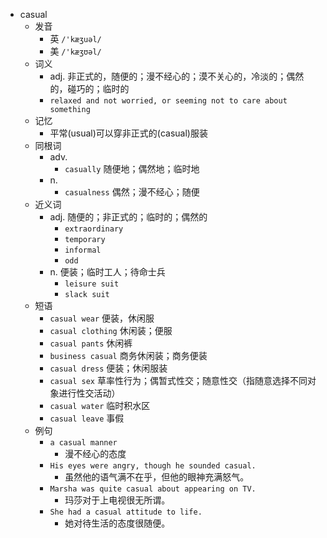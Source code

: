 - casual
  - 发音
    - 英 `/'kæʒuəl/`
    - 美 `/'kæʒʊəl/`
  - 词义
    - adj. 非正式的，随便的；漫不经心的；漠不关心的，冷淡的；偶然的，碰巧的；临时的
    - `relaxed and not worried, or seeming not to care about something`
  - 记忆
    - 平常(usual)可以穿非正式的(casual)服装
  - 同根词
    - adv.
      - `casually` 随便地；偶然地；临时地
    - n.
      - `casualness` 偶然；漫不经心；随便
  - 近义词
    - adj. 随便的；非正式的；临时的；偶然的
      - `extraordinary`
      - `temporary`
      - `informal`
      - `odd`
    - n. 便装；临时工人；待命士兵
      - `leisure suit`
      - `slack suit`
  - 短语
    - `casual wear` 便装，休闲服 
    - `casual clothing` 休闲装；便服 
    - `casual pants` 休闲裤 
    - `business casual` 商务休闲装；商务便装 
    - `casual dress` 便装；休闲服装 
    - `casual sex` 草率性行为；偶暂式性交；随意性交（指随意选择不同对象进行性交活动） 
    - `casual water` 临时积水区 
    - `casual leave` 事假 
  - 例句
    - `a casual manner`
      - 漫不经心的态度
    - `His eyes were angry, though he sounded casual.`
      - 虽然他的语气满不在乎，但他的眼神充满怒气。
    - `Marsha was quite casual about appearing on TV.`
      - 玛莎对于上电视很无所谓。
    - `She had a casual attitude to life.`
      - 她对待生活的态度很随便。

